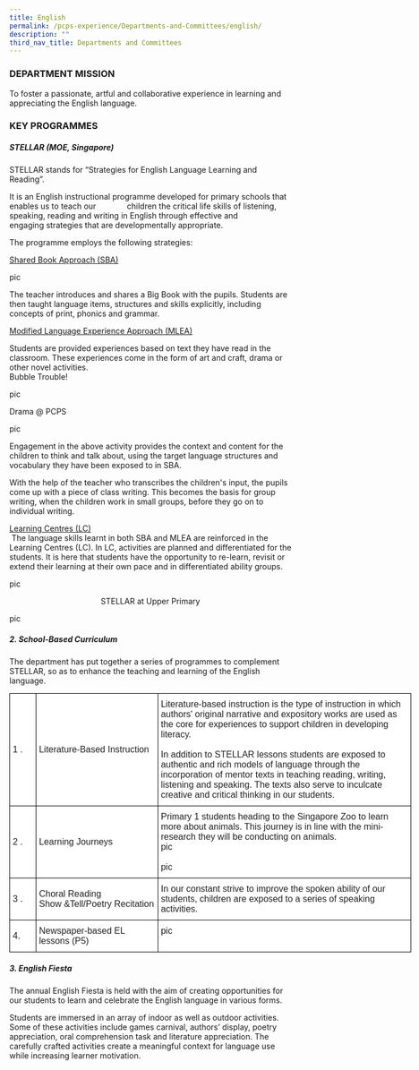 ```yaml
---
title: English
permalink: /pcps-experience/Departments-and-Committees/english/
description: ""
third_nav_title: Departments and Committees
---
```

### DEPARTMENT MISSION

To foster a passionate, artful and collaborative experience in learning and appreciating the English language.
  
### KEY PROGRAMMES  

##### STELLAR (MOE, Singapore)

STELLAR stands for “Strategies for English Language Learning and Reading”.

It is an English instructional programme developed for primary schools that enables us to teach our              children the critical life skills of listening, speaking, reading and writing in English through effective and          engaging strategies that are developmentally appropriate. 

  
The programme employs the following strategies: 

<u>Shared Book Approach (SBA)</u>

pic

The teacher introduces and shares a Big Book with the pupils. Students are then taught language items, structures and skills explicitly, including concepts of print, phonics and grammar.  
  
  
<u>Modified Language Experience Approach (MLEA)</u>

Students are provided experiences based on text they have read in the classroom. These experiences come in the form of art and craft, drama or other novel activities.   
Bubble Trouble!

pic

Drama @ PCPS

pic

Engagement in the above activity provides the context and content for the children to think and talk about, using the target language structures and vocabulary they have been exposed to in SBA.  
  
With the help of the teacher who transcribes the children's input, the pupils come up with a piece of class writing. This becomes the basis for group writing, when the children work in small groups, before they go on to individual writing.  
  
  
<u>Learning Centres (LC)</u>    
 The language skills learnt in both SBA and MLEA are reinforced in the Learning Centres (LC). In LC, activities are planned and differentiated for the students. It is here that students have the opportunity to re-learn, revisit or extend their learning at their own pace and in differentiated ability groups.
 
 pic
 
 
 <center>STELLAR at Upper Primary</center>
 
 pic
 
 ##### 2. School-Based Curriculum 
The department has put together a series of programmes to complement STELLAR, so as to enhance the teaching and learning of the English language. 

<style type="text/css">
.tg  {border-collapse:collapse;border-spacing:0;margin:0px auto;}
.tg td{border-color:black;border-style:solid;border-width:1px;font-family:Arial, sans-serif;font-size:14px;
  overflow:hidden;padding:10px 5px;word-break:normal;}
.tg th{border-color:black;border-style:solid;border-width:1px;font-family:Arial, sans-serif;font-size:14px;
  font-weight:normal;overflow:hidden;padding:10px 5px;word-break:normal;}
.tg .tg-qtsq{background-color:#FFF;color:#222;font-size:16px;text-align:left;vertical-align:middle}
.tg .tg-o5ha{background-color:#ffffff;font-size:16px;text-align:left;vertical-align:top}
</style>
<table class="tg" style="undefined;table-layout: fixed; width: 718px">
<colgroup>
<col style="width: 47px">
<col style="width: 218px">
<col style="width: 453px">
</colgroup>
<tbody>
  <tr>
    <td class="tg-qtsq"><span style="color:#222;background-color:transparent">1 .</span></td>
    <td class="tg-qtsq"><span style="color:#222;background-color:transparent">Literature-Based Instruction</span></td>
    <td class="tg-qtsq"><span style="color:#222;background-color:transparent">Literature-based instruction is the type of instruction in which authors' original narrative and expository works are used as the core for experiences to support children in developing literacy.</span><br><br><span style="color:#222;background-color:transparent">In addition to STELLAR lessons students are exposed to authentic and rich models of language through the incorporation of mentor texts in teaching reading, writing, listening and speaking. The texts also serve to inculcate creative and critical thinking in our students.</span><br></td>
  </tr>
  <tr>
    <td class="tg-qtsq"><span style="color:#222;background-color:transparent">2 .</span></td>
    <td class="tg-qtsq"><span style="color:#222;background-color:transparent">Learning Journeys</span></td>
    <td class="tg-qtsq"><span style="color:#222;background-color:transparent">Primary 1 students heading to the Singapore Zoo to learn more about animals. This journey is in line with the mini-research they will be conducting on animals. </span><br>pic<br><br>pic</td>
  </tr>
  <tr>
    <td class="tg-qtsq"><span style="color:#222;background-color:transparent">3 .</span></td>
    <td class="tg-qtsq"><span style="color:#222;background-color:transparent">Choral Reading</span><br><span style="color:#222;background-color:transparent">Show &amp;Tell/Poetry Recitation</span><br></td>
    <td class="tg-qtsq"><span style="color:#222;background-color:transparent">In our constant strive to improve the spoken ability of our students, children are exposed to a series of speaking activities.</span></td>
  </tr>
  <tr>
    <td class="tg-qtsq"><span style="color:#222;background-color:transparent">4. </span></td>
    <td class="tg-qtsq"><span style="color:#222;background-color:transparent">Newspaper-based EL lessons (P5) </span></td>
    <td class="tg-o5ha">pic</td>
  </tr>
</tbody>
</table>



##### 3. English Fiesta 
The annual English Fiesta is held with the aim of creating opportunities for our students to learn and celebrate the English language in various forms. 

Students are immersed in an array of indoor as well as outdoor activities. Some of these activities include games carnival, authors’ display, poetry appreciation, oral comprehension task and literature appreciation. The carefully crafted activities create a meaningful context for language use while increasing learner motivation. 